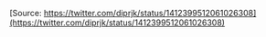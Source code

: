 [Source: https://twitter.com/diprjk/status/1412399512061026308](https://twitter.com/diprjk/status/1412399512061026308)